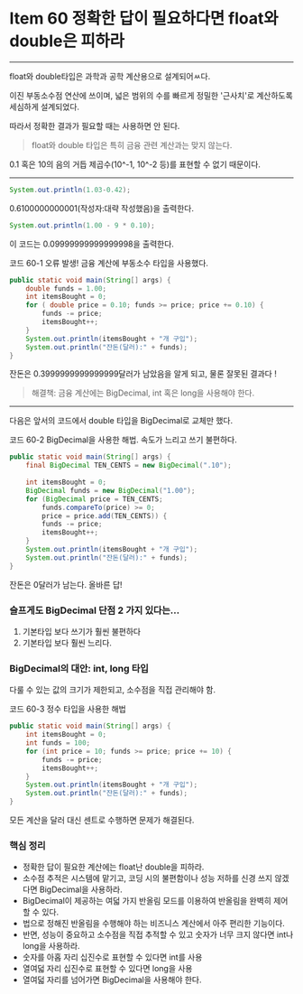 # Item 60 정확한 답이 필요하다면 float와 double은 피하라

--------------------------------------------

float와 double타입은 과학과 공학 계산용으로 설계되어ㅆ다. 

이진 부동소수점 연산에 쓰이며, 넓은 범위의 수를 빠르게 정밀한 '근사치'로 계산하도록 세심하게 설계되었다. 

따라서 정확한 결과가 필요할 때는 사용하면 안 된다. 

> float와 double 타입은 특히 금융 관련 계산과는 맞지 않는다.

0.1 혹은 10의 음의 거듭 제곱수(10^-1, 10^-2 등)를 표현할 수 없기 때문이다. 
 
<hr>

``` java
System.out.println(1.03-0.42);
```
0.6100000000001(작성자:대략 작성했음)을 출력한다. 

``` java
System.out.println(1.00 - 9 * 0.10);
```
이 코드는 0.09999999999999998을 출력한다. 

코드 60-1 오류 발생! 금융 계산에 부동소수 타입을 사용했다.
``` java
public static void main(String[] args) {
    double funds = 1.00;
    int itemsBought = 0;
    for ( double price = 0.10; funds >= price; price += 0.10) {
        funds -= price;
        itemsBought++;
    }
    System.out.println(itemsBought + "개 구입");
    System.out.println("잔돈(달러):" + funds);
}
```
잔돈은 0.3999999999999999달러가 남았음을 알게 되고, 물론 잘못된 결과다 !

> 해결책: 금융 계산에는 BigDecimal, int 혹은 long을 사용해야 한다. 

<hr>
다음은 앞서의 코드에서 double 타입을 BigDecimal로 교체만 했다. 

코드 60-2 BigDecimal을 사용한 해법. 속도가 느리고 쓰기 불편하다. 
``` java
public static void main(String[] args) {
    final BigDecimal TEN_CENTS = new BigDecimal(".10");
    
    int itemsBought = 0;
    BigDecimal funds = new BigDecimal("1.00");
    for (BigDecimal price = TEN_CENTS; 
        funds.compareTo(price) >= 0;
        price = price.add(TEN_CENTS)) {
        funds -= price;
        itemsBought++;
    }
    System.out.println(itemsBought + "개 구입");
    System.out.println("잔돈(달러):" + funds);
}
```

잔돈은 0달러가 남는다. 올바른 답!

### 슬프게도 BigDecimal 단점 2 가지 있다는...
1. 기본타입 보다 쓰기가 훨씬 불편하다
2. 기본타입 보다 훨씬 느리다. 

### BigDecimal의 대안:  int, long 타입

다룰 수 있는 값의 크기가 제한되고, 소수점을 직접 관리해야 함. 

코드 60-3 정수 타입을 사용한 해법
``` java
public static void main(String[] args) {
    int itemsBought = 0;
    int funds = 100;
    for (int price = 10; funds >= price; price += 10) {
        funds -= price;
        itemsBought++;
    }
    System.out.println(itemsBought + "개 구입");
    System.out.println("잔돈(달러):" + funds);
}
```
모든 계산을 달러 대신 센트로 수행하면 문제가 해결된다. 

### 핵심 정리

- 정확한 답이 필요한 계산에는 float난 double을 피하라. 
- 소수점 추적은 시스템에 맡기고, 코딩 시의 불편함이나 성능 저하를 신경 쓰지 않겠다면 BigDecimal을 사용하라.
- BigDecimal이 제공하는 여덟 가지 반올림 모드를 이용하여 반올림을 완벽히 제어할 수 있다. 
- 법으로 정해진 반올림을 수행해야 하는 비즈니스 계산에서 아주 편리한 기능이다. 
- 반면, 성능이 중요하고 소수점을 직접 추적할 수 있고 숫자가 너무 크지 않다면 int나 long을 사용하라. 
- 숫자를 아홉 자리 십진수로 표현할 수 있다면 int를 사용
- 열여덟 자리 십진수로 표현할 수 있다면 long을 사용
- 열여덟 자리를 넘어가면 BigDecimal을 사용해야 한다. 